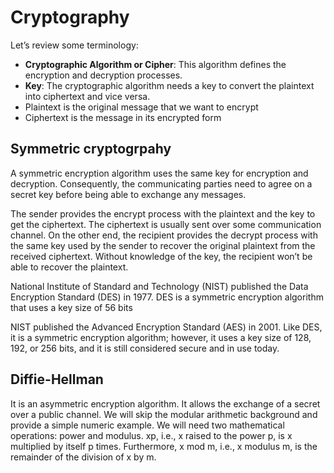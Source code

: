# Cryptography

Let’s review some terminology:

- **Cryptographic Algorithm or Cipher**: This algorithm defines the encryption and decryption processes.
- **Key**: The cryptographic algorithm needs a key to convert the plaintext into ciphertext and vice versa.
- Plaintext is the original message that we want to encrypt
- Ciphertext is the message in its encrypted form

## Symmetric cryptogrpahy

A symmetric encryption algorithm uses the same key for encryption and decryption. Consequently, the communicating parties need to agree on a secret key before being able to exchange any messages.

The sender provides the encrypt process with the plaintext and the key to get the ciphertext. The ciphertext is usually sent over some communication channel.
On the other end, the recipient provides the decrypt process with the same key used by the sender to recover the original plaintext from the received ciphertext. Without knowledge of the key, the recipient won’t be able to recover the plaintext.


National Institute of Standard and Technology (NIST) published the Data Encryption Standard (DES) in 1977. DES is a symmetric encryption algorithm that uses a key size of 56 bits

NIST published the Advanced Encryption Standard (AES) in 2001. Like DES, it is a symmetric encryption algorithm; however, it uses a key size of 128, 192, or 256 bits, and it is still considered secure and in use today.

## Diffie-Hellman

It is an asymmetric encryption algorithm. It allows the exchange of a secret over a public channel. We will skip the modular arithmetic background and provide a simple numeric example. We will need two mathematical operations: power and modulus. xp, i.e., x raised to the power p, is x multiplied by itself p times. Furthermore, x mod m, i.e., x modulus m, is the remainder of the division of x by m.
